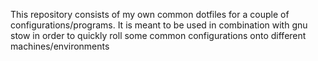 This repository consists of my own common dotfiles for a couple of configurations/programs. It is meant to be used in combination with gnu stow in order to quickly roll some common configurations onto different machines/environments
